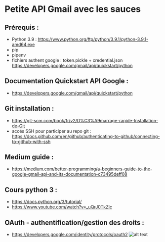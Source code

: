 # Petite API Gmail avec les sauces

## Prérequis :
* Python 3.9 : https://www.python.org/ftp/python/3.9.1/python-3.9.1-amd64.exe
* pip
* pipenv
* fichiers authent google : token.pickle + credential.json
https://developers.google.com/gmail/api/quickstart/python

## Documentation Quickstart API Google :
* https://developers.google.com/gmail/api/quickstart/python

## Git installation : 
* https://git-scm.com/book/fr/v2/D%C3%A9marrage-rapide-Installation-de-Git
* accés SSH pour participer au repo git : https://docs.github.com/en/github/authenticating-to-github/connecting-to-github-with-ssh
  
## Medium guide :
* https://medium.com/better-programming/a-beginners-guide-to-the-google-gmail-api-and-its-documentation-c73495deff08

## Cours python 3 :
* https://docs.python.org/3/tutorial/
* https://www.youtube.com/watch?v=_uQrJ0TkZlc

## OAuth - authentification/gestion des droits : 
* https://developers.google.com/identity/protocols/oauth2
![alt text](https://developers.google.com/identity/protocols/oauth2/images/flows/authorization-code.png)
